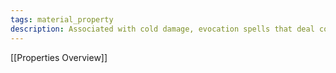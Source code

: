 ```yaml
---
tags: material_property
description: Associated with cold damage, evocation spells that deal cold damage, conjuring ice, and cold resistance.
---
```

[[Properties Overview]]